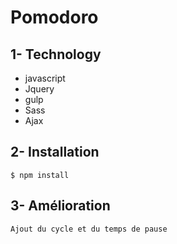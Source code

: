 # Pomodoro

## 1- Technology
- javascript
- Jquery
- gulp
- Sass
- Ajax

## 2- Installation
```
$ npm install
```

## 3- Amélioration
    Ajout du cycle et du temps de pause
